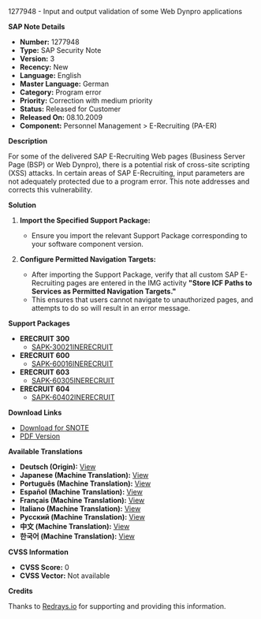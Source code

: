 1277948 - Input and output validation of some Web Dynpro applications

**SAP Note Details**

- **Number:** 1277948
- **Type:** SAP Security Note
- **Version:** 3
- **Recency:** New
- **Language:** English
- **Master Language:** German
- **Category:** Program error
- **Priority:** Correction with medium priority
- **Status:** Released for Customer
- **Released On:** 08.10.2009
- **Component:** Personnel Management > E-Recruiting (PA-ER)

**Description**

For some of the delivered SAP E-Recruiting Web pages (Business Server Page (BSP) or Web Dynpro), there is a potential risk of cross-site scripting (XSS) attacks. In certain areas of SAP E-Recruiting, input parameters are not adequately protected due to a program error. This note addresses and corrects this vulnerability.

**Solution**

1. **Import the Specified Support Package:**
   - Ensure you import the relevant Support Package corresponding to your software component version.

2. **Configure Permitted Navigation Targets:**
   - After importing the Support Package, verify that all custom SAP E-Recruiting pages are entered in the IMG activity **"Store ICF Paths to Services as Permitted Navigation Targets."**
   - This ensures that users cannot navigate to unauthorized pages, and attempts to do so will result in an error message.

**Support Packages**

- **ERECRUIT 300**
  - [SAPK-30021INERECRUIT](https://me.sap.com/supportpackage/SAPK-30021INERECRUIT)
- **ERECRUIT 600**
  - [SAPK-60016INERECRUIT](https://me.sap.com/supportpackage/SAPK-60016INERECRUIT)
- **ERECRUIT 603**
  - [SAPK-60305INERECRUIT](https://me.sap.com/supportpackage/SAPK-60305INERECRUIT)
- **ERECRUIT 604**
  - [SAPK-60402INERECRUIT](https://me.sap.com/supportpackage/SAPK-60402INERECRUIT)

**Download Links**

- [Download for SNOTE](https://notesdownloads.sap.com/note/0040000016674982017)
- [PDF Version](https://userapps.support.sap.com/sap/support/sfm/notes/print/0001277948?language=en-US&token=42640B5CC4893AEE6752B915E2F567B3)

**Available Translations**

- **Deutsch (Origin):** [View](https://me.sap.com/notes/0001277948/D)
- **Japanese (Machine Translation):** [View](https://me.sap.com/notes/0001277948/J)
- **Português (Machine Translation):** [View](https://me.sap.com/notes/0001277948/P)
- **Español (Machine Translation):** [View](https://me.sap.com/notes/0001277948/S)
- **Français (Machine Translation):** [View](https://me.sap.com/notes/0001277948/F)
- **Italiano (Machine Translation):** [View](https://me.sap.com/notes/0001277948/I)
- **Русский (Machine Translation):** [View](https://me.sap.com/notes/0001277948/R)
- **中文 (Machine Translation):** [View](https://me.sap.com/notes/0001277948/1)
- **한국어 (Machine Translation):** [View](https://me.sap.com/notes/0001277948/3)

**CVSS Information**

- **CVSS Score:** 0
- **CVSS Vector:** Not available

**Credits**

Thanks to [Redrays.io](https://redrays.io) for supporting and providing this information.